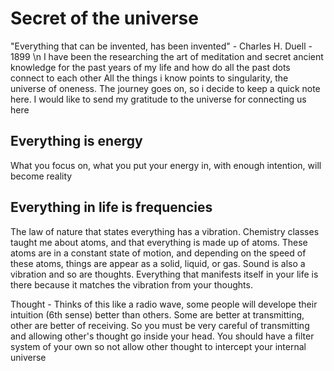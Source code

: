# Secret of the universe
"Everything that can be invented, has been invented" - Charles H. Duell - 1899 \n
I have been the researching the art of meditation and secret ancient knowledge for the past years of my life and how do all the past dots connect to each other
All the things i know points to singularity, the universe of oneness. The journey goes on, so i decide to keep a quick note here. I would like to send my gratitude to the universe for connecting us here

## Everything is energy
What you focus on, what you put your energy in, with enough intention, will become reality

## Everything in life is frequencies

The law of nature that states everything has a vibration. Chemistry classes taught me about atoms, and that everything is made up of atoms.
These atoms are in a constant state of motion, and depending on the speed of these atoms, things are appear as a solid, liquid, or gas.
Sound is also a vibration and so are thoughts. 
Everything that manifests itself in your life is there because it matches the vibration from your thoughts.

Thought - Thinks of this like a radio wave, some people will develope their intuition (6th sense) better than others. 
Some are better at transmitting, other are better of receiving. So you must be very careful of transmitting and allowing other's thought go inside your head.
You should have a filter system of your own so not allow other thought to intercept your internal universe






